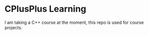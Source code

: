 # CPlusPlus Learning
I am taking a C++ course at the moment, this repo is used for course projects.
